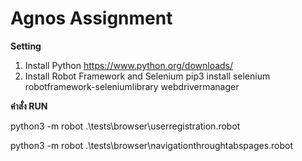 # Agnos Assignment
**Setting**
1. Install Python https://www.python.org/downloads/
2. Install Robot Framework and Selenium
pip3 install selenium robotframework-seleniumlibrary webdrivermanager

**คำสั่ง RUN**

python3 -m robot .\tests\browser\userregistration.robot

python3 -m robot .\tests\browser\navigationthroughtabspages.robot